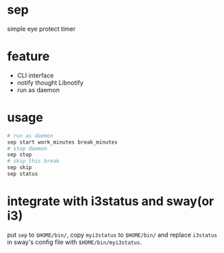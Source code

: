 # sep
simple eye protect timer
# feature
- CLI interface
- notify thought Libnotify
- run as daemon
# usage
```sh
# run as daemon
sep start work_minutes break_minutes
# stop daemon
sep stop
# skip this break
sep skip
sep status
```
# integrate with i3status and sway(or i3)
put `sep` to `$HOME/bin/`, copy `myi3status` to `$HOME/bin/` and replace `i3status` in sway's config file with `$HOME/bin/myi3status`.